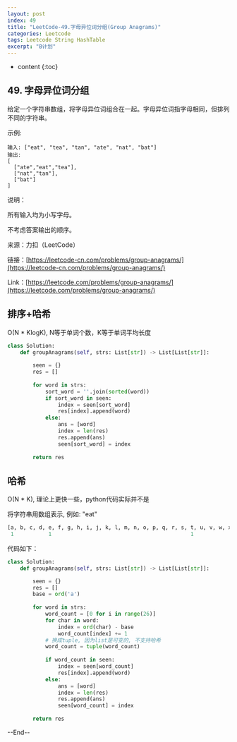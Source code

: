 ```yaml
---
layout: post
index: 49
title: "LeetCode-49.字母异位词分组(Group Anagrams)"
categories: Leetcode
tags: Leetcode String HashTable
excerpt: "B计划"
---
```


* content
{:toc}

## 49. 字母异位词分组

给定一个字符串数组，将字母异位词组合在一起。字母异位词指字母相同，但排列不同的字符串。

示例:

```
输入: ["eat", "tea", "tan", "ate", "nat", "bat"]
输出:
[
  ["ate","eat","tea"],
  ["nat","tan"],
  ["bat"]
]
```

说明：

所有输入均为小写字母。

不考虑答案输出的顺序。

来源：力扣（LeetCode）

链接：[https://leetcode-cn.com/problems/group-anagrams/](https://leetcode-cn.com/problems/group-anagrams/)

Link：[https://leetcode.com/problems/group-anagrams/](https://leetcode.com/problems/group-anagrams/)

## 排序+哈希

O(N * KlogK), N等于单词个数，K等于单词平均长度 

```python
class Solution:
    def groupAnagrams(self, strs: List[str]) -> List[List[str]]:
        
        seen = {}
        res = []
        
        for word in strs:
            sort_word = ''.join(sorted(word))
            if sort_word in seen:
                index = seen[sort_word]
                res[index].append(word)
            else:
                ans = [word]
                index = len(res)
                res.append(ans)
                seen[sort_word] = index
                
        return res 
```

## 哈希

O(N * K), 理论上更快一些，python代码实际并不是

将字符串用数组表示, 例如: "eat"

```python
[a, b, c, d, e, f, g, h, i, j, k, l, m, n, o, p, q, r, s, t, u, v, w, x, y, z]
 1           1                                            1 
```

代码如下：

```python
class Solution:
    def groupAnagrams(self, strs: List[str]) -> List[List[str]]:

        seen = {}
        res = []
        base = ord('a')
        
        for word in strs:
            word_count = [0 for i in range(26)] 
            for char in word:
                index = ord(char) - base
                word_count[index] += 1
            # ​换成tuple, 因为list是可变的, 不支持哈希
            word_count = tuple(word_count)
            
            if word_count in seen:
                index = seen[word_count]
                res[index].append(word)
            else:
                ans = [word]
                index = len(res)
                res.append(ans)
                seen[word_count] = index
                
        return res
```

--End--